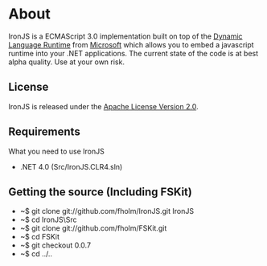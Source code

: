# About

IronJS is a ECMAScript 3.0 implementation built on top of the [Dynamic Language Runtime](http://dlr.codeplex.com/) from [Microsoft](http://www.microsoft.com/) which allows you to embed a javascript runtime into your .NET applications. The current state of the code is at best alpha quality. Use at your own risk.

## License

IronJS is released under the [Apache License Version 2.0](http://www.apache.org/licenses/LICENSE-2.0).

## Requirements

What you need to use IronJS

* .NET 4.0 (Src/IronJS.CLR4.sln)

## Getting the source (Including FSKit)

* ~$ git clone git://github.com/fholm/IronJS.git IronJS
* ~$ cd IronJS\Src
* ~$ git clone git://github.com/fholm/FSKit.git
* ~$ cd FSKit
* ~$ git checkout 0.0.7
* ~$ cd ../..